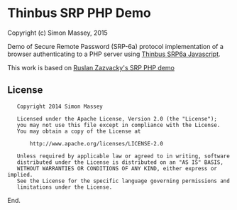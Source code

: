 # Thinbus SRP PHP Demo

Copyright (c) Simon Massey, 2015

Demo of Secure Remote Password (SRP-6a) protocol implementation of a browser authenticating to a PHP server using [Thinbus SRP6a Javascript](https://bitbucket.org/simon_massey/thinbus-srp-js). 

This work is based on [Ruslan Zazvacky's SRP PHP demo](https://github.com/RuslanZavacky/srp-6a-demo)

## License

```
   Copyright 2014 Simon Massey

   Licensed under the Apache License, Version 2.0 (the "License");
   you may not use this file except in compliance with the License.
   You may obtain a copy of the License at

       http://www.apache.org/licenses/LICENSE-2.0

   Unless required by applicable law or agreed to in writing, software
   distributed under the License is distributed on an "AS IS" BASIS,
   WITHOUT WARRANTIES OR CONDITIONS OF ANY KIND, either express or implied.
   See the License for the specific language governing permissions and
   limitations under the License.
```
   
End.